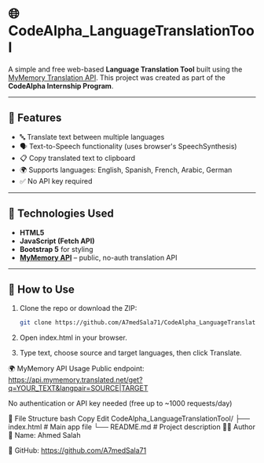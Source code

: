 # 🌐 CodeAlpha_LanguageTranslationTool

A simple and free web-based **Language Translation Tool** built using the [MyMemory Translation API](https://mymemory.translated.net/doc/spec.php). This project was created as part of the **CodeAlpha Internship Program**.

---

## 🚀 Features

- 🔤 Translate text between multiple languages  
- 🗣️ Text-to-Speech functionality (uses browser's SpeechSynthesis)  
- 📋 Copy translated text to clipboard  
- 🌍 Supports languages: English, Spanish, French, Arabic, German  
- ✅ No API key required  

---

## 🧰 Technologies Used

- **HTML5**  
- **JavaScript (Fetch API)**  
- **Bootstrap 5** for styling  
- **[MyMemory API](https://mymemory.translated.net/)** – public, no-auth translation API  

---

## 🧪 How to Use

1. Clone the repo or download the ZIP:
   ```bash
   git clone https://github.com/A7medSala71/CodeAlpha_LanguageTranslationTool.git

2. Open index.html in your browser.

3. Type text, choose source and target languages, then click Translate.

🌍 MyMemory API Usage
Public endpoint:
https://api.mymemory.translated.net/get?q=YOUR_TEXT&langpair=SOURCE|TARGET

No authentication or API key needed (free up to ~1000 requests/day)

📁 File Structure
bash
Copy
Edit
CodeAlpha_LanguageTranslationTool/
├── index.html       # Main app file
└── README.md        # Project description
🧑‍💻 Author
💼 Name: Ahmed Salah

🔗 GitHub: https://github.com/A7medSala71